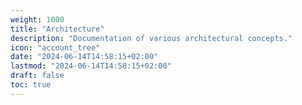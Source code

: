 ```yaml
---
weight: 1000
title: "Architecture"
description: "Documentation of various architectural concepts."
icon: "account_tree"
date: "2024-06-14T14:58:15+02:00"
lastmod: "2024-06-14T14:58:15+02:00"
draft: false
toc: true
---
```

